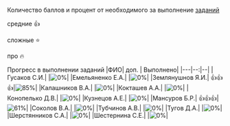 Количество баллов и процент от необходимого за выполнение [заданий](tasks.md)

средние :+1:

сложные :star:

про :fire: 

Прогресс в выполнении заданий 
|ФИО| доп. | Выполнено|
|---|--:|--|
|Гусаков С.И.|  |![0%](https://progress-bar.xyz/0/?title=0)|
|Емельяненко Е.А.|  |![0%](https://progress-bar.xyz/0/?title=-2&color=ff0000)|
|Землянушнов Я.И.|  :+1::+1::+1:|![85%](https://progress-bar.xyz/85/?title=18)|
|Калашников В.А.|  |![0%](https://progress-bar.xyz/0/?title=-1&color=ff0000)|
|Кокташев А.А.|  |![0%](https://progress-bar.xyz/0/?title=0)|
|Конопелько Д.В.|  |![0%](https://progress-bar.xyz/0/?title=0)|
|Кузнецов А.Е.|  |![0%](https://progress-bar.xyz/0/?title=0)|
|Мансуров Б.Р.|  :+1::+1::+1:|![61%](https://progress-bar.xyz/61/?title=13)|
|Соколов В.А.|  |![0%](https://progress-bar.xyz/0/?title=-1&color=ff0000)|
|Тубчинов А.В.|  |![0%](https://progress-bar.xyz/0/?title=-1&color=ff0000)|
|Тугов Д.А.|  |![0%](https://progress-bar.xyz/0/?title=0)|
|Шерстянников С.А.|  |![0%](https://progress-bar.xyz/0/?title=-1&color=ff0000)|
|Шестернина С.Е.|  |![0%](https://progress-bar.xyz/0/?title=-2&color=ff0000)|
